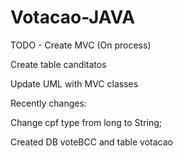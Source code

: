 # Votacao-JAVA

TODO - 
Create MVC (On process)

Create table canditatos

Update UML with MVC classes


Recently changes:

Change cpf type from long to String;

Created DB voteBCC and table votacao
